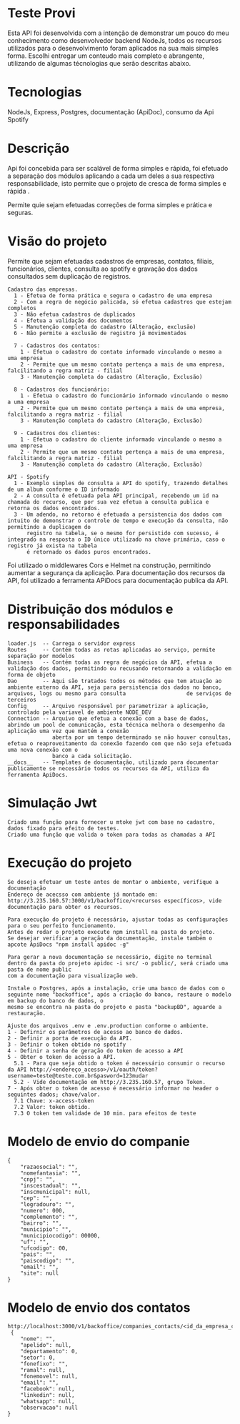 # Teste Provi
Esta API foi desenvolvida com a intenção de demonstrar um pouco do meu conhecimento como desenvolvedor backend NodeJs, todos os recursos utilizados para o desenvolvimento foram aplicados na sua mais simples forma.
Escolhi entregar um conteudo mais completo e abrangente, utilizando de algumas técnologias que serão descritas abaixo.

# Tecnologias
NodeJs, Express, Postgres, documentação (ApiDoc), consumo da Api Spotify

# Descrição
Api foi concebida para ser scalável de forma simples e rápida, foi efetuado a separação dos módulos aplicando a cada um deles a sua respectiva responsabilidade, isto permite que o projeto de cresca de forma simples e rápida .

Permite quie sejam efetuadas correções de forma simples e prática e seguras.

# Visão do projeto
Permite que sejam efetuadas cadastros de empresas, contatos, filiais, funcionários, clientes, consulta ao spotify e gravação dos dados consultados sem duplicação de registros.
  
    Cadastro das empresas.
      1 - Efetua de forma prática e segura o cadastro de uma empresa
      2 - Com a regra de negócio palicada, só efetua cadastros que estejam completos
      3 - Não efetua cadastros de duplicados
      4 - Efetua a validação dos documentos
      5 - Manutenção completa do cadastro (Alteração, exclusão)
      6 - Não permite a exclusão de registro já movimentados

      7 - Cadastros dos contatos:
        1 - Efetua o cadastro do contato informado vinculando o mesmo a uma empresa
        2 - Permite que um mesmo contato pertença a mais de uma empresa, falcilitando a regra matriz - filial
        3 - Manutenção completa do cadastro (Alteração, Exclusão) 

      8 - Cadastros dos funcionário:
        1 - Efetua o cadastro do funcionário informado vinculando o mesmo a uma empresa
        2 - Permite que um mesmo contato pertença a mais de uma empresa, falcilitando a regra matriz - filial
        3 - Manutenção completa do cadastro (Alteração, Exclusão) 

      9 - Cadastros dos clientes:
        1 - Efetua o cadastro do cliente informado vinculando o mesmo a uma empresa
        2 - Permite que um mesmo contato pertença a mais de uma empresa, falcilitando a regra matriz - filial
        3 - Manutenção completa do cadastro (Alteração, Exclusão) 
    
    API - Spotify
      1 - Exemplo simples de consulta a API do spotify, trazendo detalhes de um album conforme o ID informado
      2 - A consulta é efetuada pela API principal, recebendo um id na chamada do recurso, que por sua vez efetua a consulta publica e retorna os dados encontrados.
      3 - Um adendo, no retorno é efetuada a persistencia dos dados com intuito de demonstrar o controle de tempo e execução da consulta, não permitindo a duplicagem do 
          registro na tabela, se o mesmo for persistido com sucesso, é integrado na resposta o ID único utilizado na chave primária, caso o registro já exista na tabela
          é retornado os dados puros encontrados.
     
Foi utilizado o middlewares Cors e Helmet na construção, permitindo aumentar a segurança da aplicação.
Para documentação dos recursos da API, foi utilizado a ferramenta APiDocs para documentação publica da API.

# Distribuição dos módulos e responsabilidades
    loader.js  -- Carrega o servidor express
    Routes     -- Contém todas as rotas aplicadas ao serviço, permite separação por modelos
    Business   -- Contém todas as regra de negócios da API, efetua a validação dos dados, permitindo ou recusando retornando a validação em forma de objeto
    Dao        -- Aqui são tratados todos os métodos que tem atuação ao ambiente externo da API, seja para persistencia dos dados no banco, arquivos, logs ou mesmo para consulta                   de serviços de terceiros
    Config     -- Arquivo responsável por parametrizar a aplicação, controlado pela variavel de ambiente NODE_DEV
    Connection -- Arquivo que efetua a conexão com a base de dados, abrindo um pool de comunicação, esta técnica melhora o desempenho da aplicação uma vez que mantém a conexão
                  aberta por um tempo determinado se não houver consultas, efetua o reaproveitamento da conexão fazendo com que não seja efetuada uma nova conexão com o 
                  banco a cada solicitação. 
    __docs__   -- Templates de documentação, utilizado para documentar publicamente se necessário todos os recursos da API, utiliza da ferramenta ApiDocs.

# Simulação Jwt
    Criado uma função para fornecer u mtoke jwt com base no cadastro, dados fixado para efeito de testes.
    Criado uma função que valida o token para todas as chamadas a API

# Execução do projeto
    Se deseja efetuar um teste antes de montar o ambiente, verifique a documentação
    Endereço de acecsso com ambiente já montado em: http://3.235.160.57:3000/v1/backoffice/<recursos específicos>, vide documentação para obter os recursos.
    
    Para execução do projeto é necessário, ajustar todas as configurações para o seu perfeito funcionamento.
    Antes de rodar o projeto execute npm install na pasta do projeto.
    Se desejar verificar a geração da documentação, instale também o apcote ApiDocs "npm install apidoc -g"
    
    Para gerar a nova documentação se necessário, digite no terminal dentro da pasta do projeto apidoc -i src/ -o public/, será criado uma pasta de nome public
    com a documentação para visualização web.
        
    Instale o Postgres, após a instalação, crie uma banco de dados com o seguinte nome "backoffice", após a criação do banco, restaure o modelo em backup do banco de dados, o
    mesmo se encontra na pasta do projeto e pasta "backupBD", aguarde a restauração.

    Ajuste dos arquivos .env e .env.production conforme o ambiente.    
    1 - Defirnir os parâmetros de acesso ao banco de dados.
    2 - Definir a porta de execução da API.
    3 - Definir o token obtido no spotify
    4 - Definir a senha de geração do token de acesso a API
    5 - Obter o token de acesso a API.
      5.1 - Para que seja obtido o token é necessário consumir o recurso da API http://<endereço_acesso>/v1/oauth/token?username=teste@teste.com.br&pasword=123mudar
      5.2 - Vide documentação em http://3.235.160.57, grupo Token.
    7 - Após obter o token de acesso é necessário informar no header o seguintes dados; chave/valor.
      7.1 Chave: x-access-token
      7.2 Valor: token obtido.
      7.3 O token tem validade de 10 min. para efeitos de teste
      
# Modelo de envio do companie
    {
        "razaosocial": "",
        "nomefantasia": "",
        "cnpj": "",
        "inscestadual": "",
        "inscmunicipal": null,
        "cep": "",
        "logradouro": "",
        "numero": 000,
        "complemento": "",
        "bairro": "",
        "municipio": "",
        "municipiocodigo": 00000,
        "uf": "",
        "ufcodigo": 00,
        "pais": "",
        "paiscodigo": "",
        "email": "",
        "site": null
    }
 # Modelo de envio dos contatos
    http://localhost:3000/v1/backoffice/companies_contacts/<id_da_empresa_cadastrada>
     {
        "nome": "",
        "apelido": null,
        "departamento": 0,
        "setor": 0,
        "fonefixo": "",
        "ramal": null,
        "fonemovel": null,
        "email": "",
        "facebook": null,
        "linkedin": null,
        "whatsapp": null,
        "observacao": null
    }

